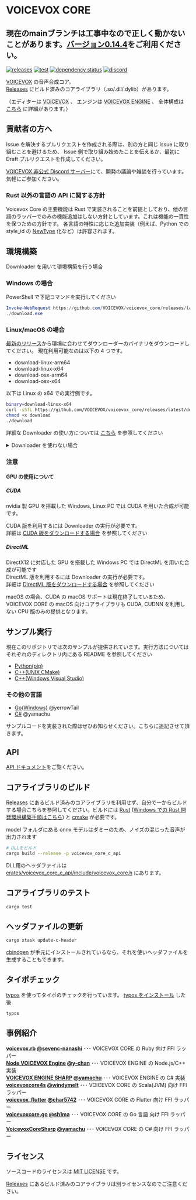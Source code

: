 # VOICEVOX CORE

## **現在のmainブランチは工事中なので正しく動かないことがあります。[バージョン0.14.4](https://github.com/VOICEVOX/voicevox_core/tree/0.14.4)をご利用ください。**

[![releases](https://img.shields.io/github/v/release/VOICEVOX/voicevox_core?label=release)](https://github.com/VOICEVOX/voicevox_core/releases)
[![test](https://github.com/VOICEVOX/voicevox_core/actions/workflows/test.yml/badge.svg)](https://github.com/VOICEVOX/voicevox_core/actions/workflows/test.yml)
[![dependency status](https://deps.rs/repo/github/VOICEVOX/voicevox_core/status.svg)](https://deps.rs/repo/github/VOICEVOX/voicevox_core)
[![discord](https://img.shields.io/discord/879570910208733277?color=5865f2&label=&logo=discord&logoColor=ffffff)](https://discord.gg/WMwWetrzuh)

[VOICEVOX](https://voicevox.hiroshiba.jp/) の音声合成コア。  
[Releases](https://github.com/VOICEVOX/voicevox_core/releases) にビルド済みのコアライブラリ（.so/.dll/.dylib）があります。

（エディターは [VOICEVOX](https://github.com/VOICEVOX/voicevox/) 、
エンジンは [VOICEVOX ENGINE](https://github.com/VOICEVOX/voicevox_engine/) 、
全体構成は [こちら](https://github.com/VOICEVOX/voicevox/blob/main/docs/%E5%85%A8%E4%BD%93%E6%A7%8B%E6%88%90.md) に詳細があります。）

## 貢献者の方へ
Issue を解決するプルリクエストを作成される際は、別の方と同じ Issue に取り組むことを避けるため、
Issue 側で取り組み始めたことを伝えるか、最初に Draft プルリクエストを作成してください。

[VOICEVOX 非公式 Discord サーバー](https://discord.gg/WMwWetrzuh)にて、開発の議論や雑談を行っています。気軽にご参加ください。

### Rust 以外の言語の API に関する方針

Voicevox Core の主要機能は Rust で実装されることを前提としており、他の言語のラッパーでのみの機能追加はしない方針としています。これは機能の一貫性を保つための方針です。
各言語の特性に応じた追加実装（例えば、Python での style_id の [NewType](https://docs.python.org/ja/3/library/typing.html#newtype) 化など）は許容されます。

## 環境構築

Downloader を用いて環境構築を行う場合

### Windows の場合

PowerShell で下記コマンドを実行してください

```PowerShell
Invoke-WebRequest https://github.com/VOICEVOX/voicevox_core/releases/latest/download/download-windows-x64.exe -OutFile ./download.exe
./download.exe
```

### Linux/macOS の場合

[最新のリリース](https://github.com/VOICEVOX/voicevox_core/releases/latest)から環境に合わせてダウンローダーのバイナリをダウンロードしてください。
現在利用可能なのは以下の 4 つです。

- download-linux-arm64
- download-linux-x64
- download-osx-arm64
- download-osx-x64

以下は Linux の x64 での実行例です。

```bash
binary=download-linux-x64
curl -sSfL https://github.com/VOICEVOX/voicevox_core/releases/latest/download/${binary} -o download
chmod +x download
./download
```

詳細な Downloader の使い方については [こちら](./docs/downloads/download.md) を参照してください

<details>
<summary> Downloader を使わない場合</summary>

<!--
#### Raspberry Pi (armhf)の場合

Raspberry Pi 用の ONNX Runtime は以下からダウンロードできます。

- <https://github.com/VOICEVOX/onnxruntime-builder/releases>

動作には、libgomp のインストールが必要です。
-->

1. まず [Releases](https://github.com/VOICEVOX/voicevox_core/releases/latest) からダウンロードしたコアライブラリの zip を、適当なディレクトリ名で展開します。CUDA 版、DirectML 版はかならずその zip ファイルをダウンロードしてください。
2. [Open JTalk から配布されている辞書ファイル](https://jaist.dl.sourceforge.net/project/open-jtalk/Dictionary/open_jtalk_dic-1.11/open_jtalk_dic_utf_8-1.11.tar.gz) をダウンロードしてコアライブラリを展開したディレクトリに展開してください。
3. CUDA や DirectML を利用する場合は、 [追加ライブラリ](https://github.com/VOICEVOX/voicevox_additional_libraries/releases/latest) をダウンロードして、コアライブラリを展開したディレクトリに展開してください。

</details>

### 注意

#### GPU の使用について

##### CUDA

nvidia 製 GPU を搭載した Windows, Linux PC では CUDA を用いた合成が可能です。

CUDA 版を利用するには Downloader の実行が必要です。  
詳細は [CUDA 版をダウンロードする場合](./docs/downloads/download.md#cuda) を参照してください

##### DirectML

DirectX12 に対応した GPU を搭載した Windows PC では DirectML を用いた合成が可能です  
DirectML 版を利用するには Downloader の実行が必要です。  
詳細は [DirectML 版をダウンロードする場合](./docs/downloads/download.md#directml) を参照してください

macOS の場合、CUDA の macOS サポートは現在終了しているため、VOICEVOX CORE の macOS 向けコアライブラリも CUDA, CUDNN を利用しない CPU 版のみの提供となります。

<!--
#### Raspberry Piでの使用について

Raspberry PiなどのarmhアーキテクチャPCでの使用では、環境構築時に https://github.com/VOICEVOX/onnxruntime-builder/releases にある独自ビルドのonnxruntimeを使用する必要があります。
そのため、環境にあったファイルのURLを取得し、上記例の代わりに
```bash
python configure.py --ort_download_link <独自ビルドonnxruntimeのURL>
```
を実行してください

また、動作には、libgomp のインストールが必要です。

```shell
sudo apt install libgomp1
```
-->

## サンプル実行

現在このリポジトリでは次のサンプルが提供されています。実行方法についてはそれぞれのディレクトリ内にある README を参照してください

- [Python(pip)](./example/python)
- [C++(UNIX CMake)](./example/cpp/unix)
- [C++(Windows Visual Studio)](./example/cpp/windows)

### その他の言語

- [Go(Windows)](https://github.com/yerrowTail/voicevox_core_go_sample) @yerrowTail
- [C#](https://github.com/yamachu/VoicevoxCoreSharp) @yamachu

サンプルコードを実装された際はぜひお知らせください。こちらに追記させて頂きます。

## API

[API ドキュメント](https://voicevox.github.io/voicevox_core/apis/c_api/globals_func.html)をご覧ください。

## コアライブラリのビルド

[Releases](https://github.com/VOICEVOX/voicevox_core/releases) にあるビルド済みのコアライブラリを利用せず、自分で一からビルドする場合こちらを参照してください。ビルドには [Rust](https://www.rust-lang.org/ja) ([Windows での Rust 開発環境構築手順はこちら](https://docs.microsoft.com/ja-jp/windows/dev-environment/rust/setup)) と [cmake](https://cmake.org/download/) が必要です。

model フォルダにある onnx モデルはダミーのため、ノイズの混じった音声が出力されます

```bash
# DLLをビルド
cargo build --release -p voicevox_core_c_api
```

DLL用のヘッダファイルは [crates/voicevox\_core\_c\_api/include/voicevox\_core.h](https://github.com/VOICEVOX/voicevox_core/tree/main/crates/voicevox_core_c_api/include/voicevox_core.h) にあります。

## コアライブラリのテスト

```bash
cargo test
```

## ヘッダファイルの更新

```bash
cargo xtask update-c-header
```

[cbindgen](https://crates.io/crates/cbindgen) が手元にインストールされているなら、それを使いヘッダファイルを生成することもできます。

## タイポチェック

[typos](https://github.com/crate-ci/typos) を使ってタイポのチェックを行っています。
[typos をインストール](https://github.com/crate-ci/typos#install) した後

```bash
typos
```

## 事例紹介

**[voicevox.rb](https://github.com/sevenc-nanashi/voicevox.rb) [@sevenc-nanashi](https://github.com/sevenc-nanashi)** ･･･ VOICEVOX CORE の Ruby 向け FFI ラッパー  
**[Node VOICEVOX Engine](https://github.com/y-chan/node-voicevox-engine) [@y-chan](https://github.com/y-chan)** ･･･ VOICEVOX ENGINE の Node.js/C++ 実装  
**[VOICEVOX ENGINE SHARP](https://github.com/yamachu/VoicevoxEngineSharp) [@yamachu](https://github.com/yamachu)** ･･･ VOICEVOX ENGINE の C# 実装  
**[voicevoxcore4s](https://github.com/windymelt/voicevoxcore4s) [@windymelt](https://github.com/windymelt)** ･･･ VOICEVOX CORE の Scala(JVM) 向け FFI ラッパー  
**[voicevox_flutter](https://github.com/char5742/voicevox_flutter) [@char5742](https://github.com/char5742)** ･･･ VOICEVOX CORE の Flutter 向け FFI ラッパー  
**[voicevoxcore.go](https://github.com/sh1ma/voicevoxcore.go) [@sh1ma](https://github.com/sh1ma)** ･･･ VOICEVOX CORE の Go 言語 向け FFI ラッパー  
**[VoicevoxCoreSharp](https://github.com/yamachu/VoicevoxCoreSharp) [@yamachu](https://github.com/yamachu)** ･･･ VOICEVOX CORE の C# 向け FFI ラッパー  
## ライセンス

ソースコードのライセンスは [MIT LICENSE](./LICENSE) です。

[Releases](https://github.com/VOICEVOX/voicevox_core/releases) にあるビルド済みのコアライブラリは別ライセンスなのでご注意ください。
